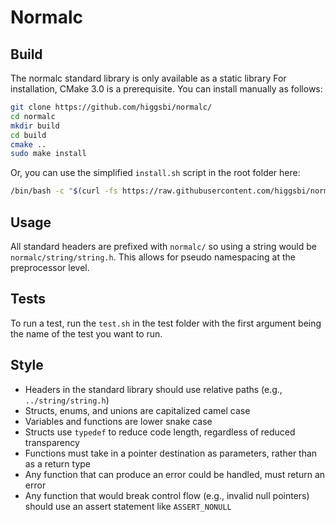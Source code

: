 # Normalc

## Build

The normalc standard library is only available as a static library
For installation, CMake 3.0 is a prerequisite.
You can install manually as follows:

```bash
git clone https://github.com/higgsbi/normalc/
cd normalc
mkdir build
cd build
cmake ..
sudo make install
```

Or, you can use the simplified `install.sh` script in the root folder here:

```bash
/bin/bash -c "$(curl -fs https://raw.githubusercontent.com/higgsbi/normalc/main/install.sh)"
```

## Usage

All standard headers are prefixed with `normalc/` so using a string would be
`normalc/string/string.h`. This allows for pseudo namespacing at the
preprocessor level.

## Tests

To run a test, run the `test.sh` in the test folder with the first argument
being the name of the test you want to run.

## Style

- Headers in the standard library should use relative paths (e.g., `../string/string.h`)
- Structs, enums, and unions are capitalized camel case
- Variables and functions are lower snake case
- Structs use `typedef` to reduce code length, regardless of reduced transparency
- Functions must take in a pointer destination as parameters, rather than as a return type
- Any function that can produce an error could be handled, must return an error
- Any function that would break control flow (e.g., invalid null pointers) should use an assert statement like `ASSERT_NONULL` 
